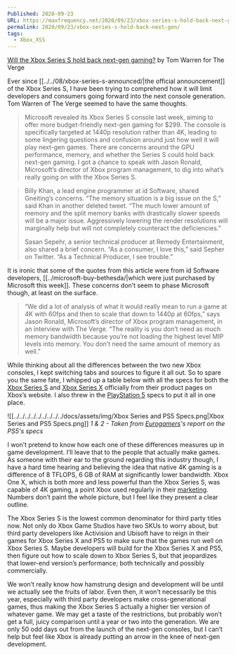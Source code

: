 ```yaml
---
Published: 2020-09-23
URL: https://maxfrequency.net/2020/09/23/xbox-series-s-hold-back-next-gen/
permalink: 2020/09/23/xbox-series-s-hold-back-next-gen/
tags:
  - Xbox_XSS
---
```

[Will the Xbox Series S hold back next-gen gaming?](https://www.theverge.com/2020/9/17/21441174/xbox-series-s-next-gen-gaming-performance-gpu-memory-hardware) by Tom Warren for The Verge

Ever since [[../../08/xbox-series-s-announced/|the official announcement]] of the Xbox Series S, I have been trying to comprehend how it will limit developers and consumers going forward into the next console generation. Tom Warren of The Verge seemed to have the same thoughts.

> Microsoft revealed its Xbox Series S console last week, aiming to offer more budget-friendly next-gen gaming for $299. The console is specifically targeted at 1440p resolution rather than 4K, leading to some lingering questions and confusion around just how well it will play next-gen games. There are concerns around the GPU performance, memory, and whether the Series S could hold back next-gen gaming. I got a chance to speak with Jason Ronald, Microsoft’s director of Xbox program management, to dig into what’s really going on with the Xbox Series S.
 

> Billy Khan, a lead engine programmer at id Software, shared Gneiting’s concerns. “The memory situation is a big issue on the S,” said Khan in another deleted tweet. “The much lower amount of memory and the split memory banks with drastically slower speeds will be a major issue. Aggressively lowering the render resolutions will marginally help but will not completely counteract the deficiencies.”
> 
> Sasan Sepehr, a senior technical producer at Remedy Entertainment, also shared a brief concern. “As a consumer, I love this,” said Sepher on Twitter. “As a Technical Producer, I see trouble.”

It is ironic that some of the quotes from this article were from id Software developers, [[../microsoft-buy-bethesda/|which were just purchased by Microsoft this week]]. These concerns don’t seem to phase Microsoft though, at least on the surface.

> “We did a lot of analysis of what it would really mean to run a game at 4K with 60fps and then to scale that down to 1440p at 60fps,” says Jason Ronald, Microsoft’s director of Xbox program management, in an interview with The Verge. “The reality is you don’t need as much memory bandwidth because you’re not loading the highest level MIP levels into memory. You don’t need the same amount of memory as well.”

While thinking about all the differences between the two new Xbox consoles, I kept switching tabs and sources to figure it all out. So to spare you the same fate, I whipped up a table below with all the specs for both the [Xbox Series S](https://www.xbox.com/en-US/consoles/xbox-series-s) and [Xbox Series X](https://www.xbox.com/en-US/consoles/xbox-series-x) officially from their product pages on Xbox’s website. I also threw in the [PlayStation 5](https://blog.playstation.com/2020/09/16/playstation-5-launches-in-november-starting-at-399-for-ps5-digital-edition-and-499-for-ps5-with-ultra-hd-blu-ray-disc-drive/) specs to put it all in one place.

![[../../../../../../../../../docs/assets/img/Xbox Series and PS5 Specs.png|Xbox Series and PS5 Specs.png]]
*1 & 2 - Taken from [Eurogamers](https://www.eurogamer.net/articles/ps5-specs-features-ssd-ray-tracing-cpu-gpu-6300)'s report on the PS5's specs*

I won’t pretend to know how each one of these differences measures up in game development. I’ll leave that to the people that actually make games. As someone with their ear to the ground regarding this industry though, I have a hard time hearing and believing the idea that native 4K gaming is a difference of 8 TFLOPS, 6 GB of RAM at significantly lower bandwidth. Xbox One X, which is both more and less powerful than the Xbox Series S, was capable of 4K gaming, a point Xbox used regularly in their [marketing](https://www.youtube.com/watch?v=g-gp-Voq6MQ). Numbers don’t paint the whole picture, but I feel like they present a clear outline.

The Xbox Series S is the lowest common denominator for third party titles now. Not only do Xbox Game Studios have two SKUs to worry about, but third party developers like Activision and Ubisoft have to reign in their games for Xbox Series X and PS5 to make sure that the games run well on Xbox Series S. Maybe developers will build for the Xbox Series X and PS5, then figure out how to scale down to Xbox Series S, but that jeopardizes that lower-end version’s performance; both technically and possibly commercially.

We won’t really know how hamstrung design and development will be until we actually see the fruits of labor. Even then, it won’t necessarily be this year, especially with third party developers make cross-generational games, thus making the Xbox Series S actually a higher tier version of whatever game. We may get a taste of the restrictions, but probably won’t get a full, juicy comparison until a year or two into the generation. We are only 50 odd days out from the launch of the next-gen consoles, but I can’t help but feel like Xbox is already putting an arrow in the knee of next-gen development.